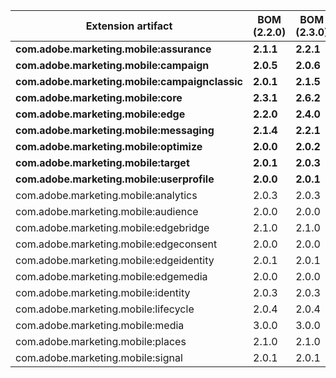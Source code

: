 | Extension artifact | BOM (2.2.0) | BOM (2.3.0) |
|-----|-----|-----|
| **com.adobe.marketing.mobile:assurance** | **2.1.1** | **2.2.1**|
| **com.adobe.marketing.mobile:campaign** | **2.0.5** | **2.0.6**|
| **com.adobe.marketing.mobile:campaignclassic** | **2.0.1** | **2.1.5**|
| **com.adobe.marketing.mobile:core** | **2.3.1** | **2.6.2**|
| **com.adobe.marketing.mobile:edge** | **2.2.0** | **2.4.0**|
| **com.adobe.marketing.mobile:messaging** | **2.1.4** | **2.2.1**|
| **com.adobe.marketing.mobile:optimize** | **2.0.0** | **2.0.2**|
| **com.adobe.marketing.mobile:target** | **2.0.1** | **2.0.3**|
| **com.adobe.marketing.mobile:userprofile** | **2.0.0** | **2.0.1**|
| com.adobe.marketing.mobile:analytics | 2.0.3 | 2.0.3 |
| com.adobe.marketing.mobile:audience | 2.0.0 | 2.0.0 |
| com.adobe.marketing.mobile:edgebridge | 2.1.0 | 2.1.0 |
| com.adobe.marketing.mobile:edgeconsent | 2.0.0 | 2.0.0 |
| com.adobe.marketing.mobile:edgeidentity | 2.0.1 | 2.0.1 |
| com.adobe.marketing.mobile:edgemedia | 2.0.0 | 2.0.0 |
| com.adobe.marketing.mobile:identity | 2.0.3 | 2.0.3 |
| com.adobe.marketing.mobile:lifecycle | 2.0.4 | 2.0.4 |
| com.adobe.marketing.mobile:media | 3.0.0 | 3.0.0 |
| com.adobe.marketing.mobile:places | 2.1.0 | 2.1.0 |
| com.adobe.marketing.mobile:signal | 2.0.1 | 2.0.1 |
